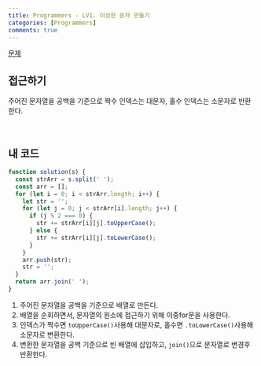 ```yaml
---
title: Programmers - LV1. 이상한 문자 만들기
categories: [Programmers]
comments: true
---
```


[문제](https://programmers.co.kr/learn/courses/30/lessons/12930)

## 접근하기

주어진 문자열을 공백을 기준으로 짝수 인덱스는 대문자, 홀수 인덱스는 소문자로 반환한다.

<br>

## 내 코드

```js
function solution(s) {
  const strArr = s.split(' ');
  const arr = [];
  for (let i = 0; i < strArr.length; i++) {
    let str = '';
    for (let j = 0; j < strArr[i].length; j++) {
      if (j % 2 === 0) {
        str += strArr[i][j].toUpperCase();
      } else {
        str += strArr[i][j].toLowerCase();
      }
    }
    arr.push(str);
    str = '';
  }
  return arr.join(' ');
}
```

1. 주어진 문자열을 공백을 기준으로 배열로 만든다.
2. 배열을 순회하면서, 문자열의 원소에 접근하기 위해 이중for문을 사용한다.
3. 인덱스가 짝수면 `toUpperCase()`사용해 대문자로, 홀수면 `.toLowerCase()`사용해 소문자로 변환한다.
4. 변환한 문자열을 공백 기준으로 빈 배열에 삽입하고, `join()`으로 문자열로 변경후 반환한다.

